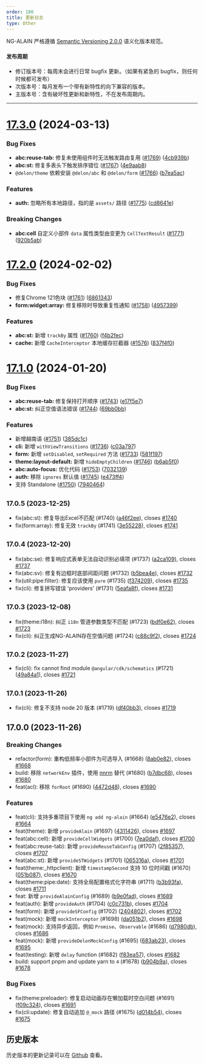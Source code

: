 ```yaml
---
order: 100
title: 更新日志
type: Other
---
```


NG-ALAIN 严格遵循 [Semantic Versioning 2.0.0](http://semver.org/lang/zh-CN/) 语义化版本规范。

#### 发布周期

* 修订版本号：每周末会进行日常 bugfix 更新。（如果有紧急的 bugfix，则任何时候都可发布）
* 次版本号：每月发布一个带有新特性的向下兼容的版本。
* 主版本号：含有破坏性更新和新特性，不在发布周期内。

---

# [17.3.0](https://github.com/ng-alain/delon/compare/17.2.0...17.3.0) (2024-03-13)

### Bug Fixes

* **abc:reuse-tab:** 修复未使用组件时无法触发路由复用 ([#1769](https://github.com/ng-alain/delon/issues/1769)) ([4cb939b](https://github.com/ng-alain/delon/commit/4cb939b390967262584f1ca50623f764fe98fa7f))
* **abc:st:** 修复多表头下触发排序错位 ([#1767](https://github.com/ng-alain/delon/issues/1767)) ([4e9aab8](https://github.com/ng-alain/delon/commit/4e9aab89105df1f01061c51acfc921e06270c772))
* `@delon/theme` 依赖安装 `@delon/abc` 和 `@delon/form` ([#1766](https://github.com/ng-alain/delon/issues/1766)) ([b7ea5ac](https://github.com/ng-alain/delon/commit/b7ea5ac9d08d97bec9609f6a4572213ba79116a8))

### Features

* **auth:** 忽略所有本地路径，指的是 `assets/` 路径 ([#1775](https://github.com/ng-alain/delon/issues/1775)) ([cd8641e](https://github.com/ng-alain/delon/commit/cd8641e5902e1eedd78053591e84320426502be9))

### Breaking Changes

* **abc:cell** 自定义小部件 `data` 属性类型由变更为 `CellTextResult` ([#1771](https://github.com/ng-alain/delon/issues/1771)) ([920b5ab](https://github.com/ng-alain/delon/commit/920b5abc240761a2248feaa45d8f2fd046177f19))


# [17.2.0](https://github.com/ng-alain/delon/compare/17.1.0...17.2.0) (2024-02-02)

### Bug Fixes

* 修复Chrome 121色块 ([#1761](https://github.com/ng-alain/delon/issues/1761)) ([6861343](https://github.com/ng-alain/delon/commit/6861343bbe3219dd588cb7ffc062984fa8a3a64e))
* **form:widget:array:** 修复移除时导致重复性通知 ([#1758](https://github.com/ng-alain/delon/issues/1758)) ([4957399](https://github.com/ng-alain/delon/commit/49573999a63796a93a63eae63f392ff4da994e3d))

### Features

* **abc:st:** 新增 `trackBy` 属性 ([#1760](https://github.com/ng-alain/delon/issues/1760)) ([f4b2fec](https://github.com/ng-alain/delon/commit/f4b2feca272139ad70b7814e3ce5f407e07ef931))
* **cache:** 新增 `CacheInterceptor` 本地缓存拦截器 ([#1576](https://github.com/ng-alain/delon/issues/1576)) ([837f4f0](https://github.com/ng-alain/delon/commit/837f4f0f7ac90da9912be8c6b3a1d7aa0c22b220))


# [17.1.0](https://github.com/ng-alain/delon/compare/17.0.5...17.1.0) (2024-01-20)

### Bug Fixes

* **abc:reuse-tab:** 修复保持打开顺序 ([#1743](https://github.com/ng-alain/delon/issues/1743)) ([e17f5e7](https://github.com/ng-alain/delon/commit/e17f5e7813ff1da26ce4bada81c5b098bc190b8c))
* **abc:st:** 纠正空值语法错误 ([#1744](https://github.com/ng-alain/delon/issues/1744)) ([69bb0bb](https://github.com/ng-alain/delon/commit/69bb0bb432b100cf8a6c5ec87e0fd28dd2923d7d))

### Features

* 新增越南语 ([#1751](https://github.com/ng-alain/delon/issues/1751)) ([385dc1c](https://github.com/ng-alain/delon/commit/385dc1c716327e899f5e61d9823c3deba26ee4bf))
* **cli:** 新增 `withViewTransitions` ([#1736](https://github.com/ng-alain/delon/issues/1736)) ([c03a797](https://github.com/ng-alain/delon/commit/c03a797c9fb2405acb8455e9c236f23296577c0e))
* **form:** 新增 `setDisabled`, `setRequired` 方法 ([#1733](https://github.com/ng-alain/delon/issues/1733)) ([581f197](https://github.com/ng-alain/delon/commit/581f197be67e33189aee44b31465fb8b6d21c640))
* **theme:layout-default:** 新增 `hideEmptyChildren` ([#1746](https://github.com/ng-alain/delon/issues/1746)) ([b6ab5f0](https://github.com/ng-alain/delon/commit/b6ab5f01c18d1668989925377da84b467aa8ee27))
* **abc:auto-focus:** 优化代码 ([#1753](https://github.com/ng-alain/delon/issues/1753)) ([7032139](https://github.com/ng-alain/delon/commit/7032139472381e5f4619dc0b71c31e43a986965b))
* **auth:** 移除 `ignores` 默认值 ([#1745](https://github.com/ng-alain/delon/issues/1745)) ([e473ff4](https://github.com/ng-alain/delon/commit/e473ff4efc4299a7f2cb2e96dd44fdefedae8e82))
* 支持 Standalone ([#1750](https://github.com/ng-alain/delon/issues/1750)) ([7940464](https://github.com/ng-alain/delon/commit/7940464f69f93f3a1c3013a916d29f73146516d9))


## <small>17.0.5 (2023-12-25)</small>

* fix(abc:st): 修复导出Excel不匹配 (#1740) ([a46f2ee](https://github.com/ng-alain/delon/commit/a46f2ee)), closes [#1740](https://github.com/ng-alain/delon/issues/1740)
* fix(form:array): 修复无效 `trackBy` (#1741) ([3e55228](https://github.com/ng-alain/delon/commit/3e55228)), closes [#1741](https://github.com/ng-alain/delon/issues/1741)


## <small>17.0.4 (2023-12-20)</small>

* fix(abc:se): 修复响应式表单无法自动识别必填项 (#1737) ([a2ca109](https://github.com/ng-alain/delon/commit/a2ca109)), closes [#1737](https://github.com/ng-alain/delon/issues/1737)
* fix(abc:sv): 修复有边框时底部间距问题 (#1732) ([b5bea4e](https://github.com/ng-alain/delon/commit/b5bea4e)), closes [#1732](https://github.com/ng-alain/delon/issues/1732)
* fix(util:pipe:filter): 修复应该使用 `pure` (#1735) ([f374209](https://github.com/ng-alain/delon/commit/f374209)), closes [#1735](https://github.com/ng-alain/delon/issues/1735)
* fix(cli): 修复拼写错误 'providers' (#1731) ([5eafa8f](https://github.com/ng-alain/delon/commit/5eafa8f)), closes [#1731](https://github.com/ng-alain/delon/issues/1731)


## <small>17.0.3 (2023-12-08)</small>

* fix(theme:i18n): 纠正 `i18n` 管道参数类型不匹配 (#1723) ([bdf0e62](https://github.com/ng-alain/delon/commit/bdf0e62)), closes [#1723](https://github.com/ng-alain/delon/issues/1723)
* fix(cli): 纠正生成NG-ALAIN存在空值问题 (#1724) ([c88c9f2](https://github.com/ng-alain/delon/commit/c88c9f2)), closes [#1724](https://github.com/ng-alain/delon/issues/1724)


## <small>17.0.2 (2023-11-27)</small>

* fix(cli): fix cannot find module `@angular/cdk/schematics` (#1721) ([49a84a1](https://github.com/ng-alain/delon/commit/49a84a1)), closes [#1721](https://github.com/ng-alain/delon/issues/1721)

## <small>17.0.1 (2023-11-26)</small>

* fix(cli): 修复不支持 node 20 版本 (#1719) ([df40bb3](https://github.com/ng-alain/delon/commit/df40bb3)), closes [#1719](https://github.com/ng-alain/delon/issues/1719)


## 17.0.0 (2023-11-26)

### Breaking Changes

* refactor(form): 重构低频率小部件为可选导入 (#1668) ([8ab0e82](https://github.com/ng-alain/delon/commit/8ab0e82)), closes [#1668](https://github.com/ng-alain/delon/issues/1668)
* build: 移除 `networkEnv` 插件，使用 [nnrm](https://github.com/YunYouJun/nnrm/blob/main/README.zh-CN.md) 替代 (#1680) ([b7dbc68](https://github.com/ng-alain/delon/commit/b7dbc68)), closes [#1680](https://github.com/ng-alain/delon/issues/1680)
* feat(acl): 移除 `forRoot` (#1690) ([4472d48](https://github.com/ng-alain/delon/commit/4472d48)), closes [#1690](https://github.com/ng-alain/delon/issues/1690)

### Features

* feat(cli): 支持多重项目下使用 `ng add ng-alain` (#1664) ([e5476e2](https://github.com/ng-alain/delon/commit/e5476e2)), closes [#1664](https://github.com/ng-alain/delon/issues/1664)
* feat(theme): 新增 `provideAlain` (#1697) ([4311426](https://github.com/ng-alain/delon/commit/4311426)), closes [#1697](https://github.com/ng-alain/delon/issues/1697)
* feat(abc:cell): 新增 `provideCellWidgets` (#1700) ([7ea0daf](https://github.com/ng-alain/delon/commit/7ea0daf)), closes [#1700](https://github.com/ng-alain/delon/issues/1700)
* feat(abc:reuse-tab): 新增 `provideReuseTabConfig` (#1707) ([2f85357](https://github.com/ng-alain/delon/commit/2f85357)), closes [#1707](https://github.com/ng-alain/delon/issues/1707)
* feat(abc:st): 新增 `provideSTWidgets` (#1701) ([065316a](https://github.com/ng-alain/delon/commit/065316a)), closes [#1701](https://github.com/ng-alain/delon/issues/1701)
* feat(theme:_httpclient): 新增 `timestampSecond` 支持 10 位时间戳 (#1670) ([051b087](https://github.com/ng-alain/delon/commit/051b087)), closes [#1670](https://github.com/ng-alain/delon/issues/1670)
* feat(theme:pipe:date): 支持全局配置格式化字符串 (#1711) ([b3b93fa](https://github.com/ng-alain/delon/commit/b3b93fa)), closes [#1711](https://github.com/ng-alain/delon/issues/1711)
* feat: 新增 `provideAlainConfig` (#1689) ([b9e0fad](https://github.com/ng-alain/delon/commit/b9e0fad)), closes [#1689](https://github.com/ng-alain/delon/issues/1689)
* feat(auth): 新增 `provideAuth` (#1704) ([c0c731b](https://github.com/ng-alain/delon/commit/c0c731b)), closes [#1704](https://github.com/ng-alain/delon/issues/1704)
* feat(form): 新增 `provideSFConfig` (#1702) ([2404802](https://github.com/ng-alain/delon/commit/2404802)), closes [#1702](https://github.com/ng-alain/delon/issues/1702)
* feat(mock): 新增 `mockInterceptor` (#1698) ([da051b2](https://github.com/ng-alain/delon/commit/da051b2)), closes [#1698](https://github.com/ng-alain/delon/issues/1698)
* feat(mock): 支持异步返回，例如 `Promise`、`Observable` (#1686) ([d7980db](https://github.com/ng-alain/delon/commit/d7980db)), closes [#1686](https://github.com/ng-alain/delon/issues/1686)
* feat(mock): 新增 `provideDelonMockConfig` (#1695) ([683ab23](https://github.com/ng-alain/delon/commit/683ab23)), closes [#1695](https://github.com/ng-alain/delon/issues/1695)
* feat(testing): 新增 `delay` function (#1682) ([f83ea57](https://github.com/ng-alain/delon/commit/f83ea57)), closes [#1682](https://github.com/ng-alain/delon/issues/1682)
* build: support pnpm and update yarn to `4` (#1678) ([b904b9a](https://github.com/ng-alain/delon/commit/b904b9a)), closes [#1678](https://github.com/ng-alain/delon/issues/1678)

### Bug Fixes

* fix(theme:preloader): 修复启动动画存在懒加载时空白问题 (#1691) ([f09c324](https://github.com/ng-alain/delon/commit/f09c324)), closes [#1691](https://github.com/ng-alain/delon/issues/1691)
* fix(cli:update): 修复自动追加 `@_mock` 路径 (#1675) ([d014b54](https://github.com/ng-alain/delon/commit/d014b54)), closes [#1675](https://github.com/ng-alain/delon/issues/1675)

## 历史版本

历史版本的更新记录可以在 [Github](https://github.com/ng-alain/ng-alain/releases) 查看。
